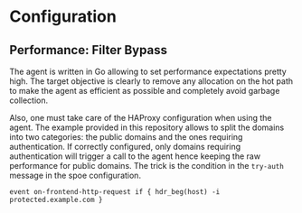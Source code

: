 # Configuration

## Performance: Filter Bypass

The agent is written in Go allowing to set performance expectations pretty high. The target objective is
clearly to remove any allocation on the hot path to make the agent as efficient as possible and completely
avoid garbage collection.

Also, one must take care of the HAProxy configuration when using the agent. The example provided in this
repository allows to split the domains into two categories: the public domains and the ones requiring authentication.
If correctly configured, only domains requiring authentication will trigger a call to the agent hence keeping the
raw performance for public domains. The trick is the condition in the `try-auth` message in the spoe configuration.

    event on-frontend-http-request if { hdr_beg(host) -i protected.example.com }


